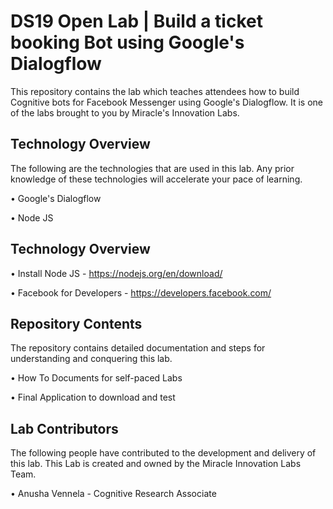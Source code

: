 # DS19 Open Lab | Build a ticket booking Bot using Google's Dialogflow

This repository contains the lab which teaches attendees how to build Cognitive bots for Facebook Messenger using Google's Dialogflow. It is one of the labs brought to you by Miracle's Innovation Labs.

## Technology Overview

The following are the technologies that are used in this lab. Any prior knowledge of these technologies will accelerate your pace of learning.

• Google's Dialogflow

• Node JS

## Technology Overview

• Install Node JS - https://nodejs.org/en/download/

• Facebook for Developers - https://developers.facebook.com/

## Repository Contents

The repository contains detailed documentation and steps for understanding and conquering this lab.

• How To Documents for self-paced Labs

• Final Application to download and test

## Lab Contributors

The following people have contributed to the development and delivery of this lab. This Lab is created and owned by the Miracle Innovation Labs Team.

• Anusha Vennela - Cognitive Research Associate

